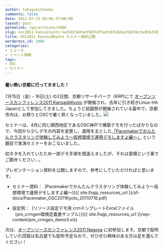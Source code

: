 ```yaml
---
author: takayukitanaka
comments: false
date: 2011-07-22 09:06:37+00:00
layout: post
permalink: /wp/archives/2086
slug: osc2011-kansaikyoto-%e3%82%bb%e3%83%9f%e3%83%8a%e3%83%bc%e8%b3%87%e6%96%99%e5%85%ac%e9%96%8b
title: OSC2011 Kansai@Kyoto セミナー資料公開
wordpress_id: 2086
categories:
- ニュース
- イベント情報
tags:
- OSC
- セミナー
---
```


#### 暑い熱い京都に行ってきました！


7月15日（金）・16日(土) の2日間、京都リサーチパーク（KRP)にて [オープンソースカンファレンス2011 Kansai@Kyoto](http://www.ospn.jp/osc2011-kyoto/) が開催され、去年に引き続きLinux-HA Japanとして参加してきました。ちょうど祇園祭が開催されている最中で、京都市内は、お祭りとOSCで暑く熱くなっていました。[![](/assets/images/wp-content/2011kyoto-300x128.jpg)](/wp/archives/2086/2011kyoto)

セミナーは、4月に同じ関西地区であるOSC神戸で構築デモを行ったばかりなので、今回から少しデモの内容を変更し、運用を主とした[「](http://www.ospn.jp/osc2010-do/modules/eguide/event.php?eid=17)[Pacemakerでかんたんクラスタリング体験してみよう～仮想環境で運用デモしますよ編～](http://www.ospn.jp/osc2011-kyoto/modules/eguide/event.php?eid=21)[」](http://www.ospn.jp/osc2010-do/modules/eguide/event.php?eid=17) という題目で実演セミナーをおこないました。

初ネタを入れていたため一部デモ手順を間違えましたが、それは愛嬌という事でご勘弁ください...。

プレゼンテーション資料を公開しますので、参考にしていただければと思います。



	
  * セミナー資料：  [Pacemakerでかんたんクラスタリング体験してみよう～仮想環境で運用デモしますよ編～]({{ site.lhajp_resources_url }}/sf-docs/Pacemaker_OSC2011Kyoto_20110716.pdf)

	
  * 設定例：  [リソース設定デモ用 crmテンプレートExcelファイル（pm_crmgen環境定義書サンプル）]({{ site.lhajp_resources_url }}/wp-content/pm_crmgen_demo3.xls)


次は、[オープンソースカンファレンス2011 Nagoya](http://www.ospn.jp/osc2011-nagoya/) に初参加します。京都で配布していた団扇は名古屋でも配布予定なので、ぜひぜひ興味のある方は足を運んでください！
